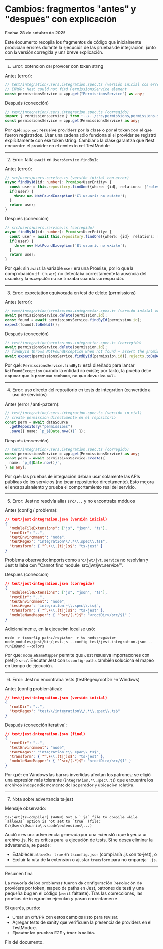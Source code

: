 # Cambios: fragmentos "antes" y "después" con explicación

Fecha: 28 de octubre de 2025

Este documento recopila los fragmentos de código que inicialmente producían errores durante la ejecución de las pruebas de integración, junto con la versión corregida y una breve explicación.

---

1. Error: obtención del provider con token string

Antes (error):

```ts
// test/integration/users.integration.spec.ts (versión inicial con error)
// ERROR: Nest could not find PermissionsService element
const permissionsService = app.get("PermissionsService") as any;
```

Después (corrección):

```ts
// test/integration/users.integration.spec.ts (corregido)
import { PermissionsService } from "../../src/permissions/permissions.service";
const permissionsService = app.get(PermissionsService) as any;
```

Por qué: `app.get` resuelve providers por la clase o por el token con el que fueron registrados. Usar una cadena sólo funciona si el provider se registró explícitamente con ese token string. Cambiar a la clase garantiza que Nest encuentre el provider en el contexto del TestModule.

---

2. Error: falta `await` en `UsersService.findById`

Antes (error):

```ts
// src/users/users.service.ts (versión inicial con error)
async findById(id: number): Promise<UserEntity> {
  const user = this.repository.findOne({where: {id}, relations: ["roles","roles.permissions"], select: ["id", "email", "roles"]});
  if(!user) {
    throw new NotFoundException('El usuario no existe');
  }
  return user;
}
```

Después (corrección):

```ts
// src/users/users.service.ts (corregido)
async findById(id: number): Promise<UserEntity> {
  const user = await this.repository.findOne({where: {id}, relations: ["roles","roles.permissions"], select: ["id", "email", "roles"]});
  if(!user) {
    throw new NotFoundException('El usuario no existe');
  }
  return user;
}
```

Por qué: sin `await` la variable `user` era una Promise, por lo que la comprobación `if (!user)` no detectaba correctamente la ausencia del usuario y la excepción no se lanzaba cuando correspondía.

---

3. Error: expectation equivocada en test de delete (permissions)

Antes (error):

```ts
// test/integration/permissions.integration.spec.ts (versión inicial con error)
await permissionsService.delete(permission.id);
const found = await permissionsService.findById(permission.id);
expect(found).toBeNull();
```

Después (corrección):

```ts
// test/integration/permissions.integration.spec.ts (corregido)
await permissionsService.delete(permission.id);
// findById throws NotFoundException when not found — assert the promise rejects
await expect(permissionsService.findById(permission.id)).rejects.toBeDefined();
```

Por qué: `PermissionsService.findById` está diseñado para lanzar `NotFoundException` cuando la entidad no existe; por tanto, la prueba debe esperar que la promesa rechace, no que devuelva `null`.

---

4. Error: uso directo del repositorio en tests de integration (convertido a uso de servicios)

Antes (error / anti-pattern):

```ts
// test/integration/users.integration.spec.ts (versión inicial)
// create permission directamente en el repositorio
const perm = await dataSource
  .getRepository("permissions")
  .save({ name: `p_${Date.now()}` });
```

Después (corrección):

```ts
// test/integration/users.integration.spec.ts (corregido)
const permissionsService = app.get(PermissionsService) as any;
const perm = await permissionsService.create({
  name: `p_${Date.now()}`,
} as any);
```

Por qué: las pruebas de integración debían usar solamente las APIs públicas de los servicios (no tocar repositorios directamente). Esto mejora el encapsulamiento y prueba el comportamiento real del servicio.

---

5. Error: Jest no resolvía alias `src/...` y no encontraba módulos

Antes (config / problema):

```json
// test/jest-integration.json (versión inicial)
{
  "moduleFileExtensions": ["js", "json", "ts"],
  "rootDir": "..",
  "testEnvironment": "node",
  "testRegex": "integration\\/.*\\.spec\\.ts$",
  "transform": { "^.+\\.(t|j)s$": "ts-jest" }
}
```

Problema observado: imports como `src/jwt/jwt.service` no resolvían y Jest fallaba con "Cannot find module 'src/jwt/jwt.service'".

Después (corrección):

```json
// test/jest-integration.json (corregido)
{
  "moduleFileExtensions": ["js", "json", "ts"],
  "rootDir": "..",
  "testEnvironment": "node",
  "testRegex": "integration.*\\.spec\\.ts$",
  "transform": { "^.+\\.(t|j)s$": "ts-jest" },
  "moduleNameMapper": { "^src/(.*)$": "<rootDir>/src/$1" }
}
```

Adicionalmente, en la ejecución local se usó:

```
node -r tsconfig-paths/register -r ts-node/register node_modules/jest/bin/jest.js --config test/jest-integration.json --runInBand --colors
```

Por qué: `moduleNameMapper` permite que Jest resuelva importaciones con prefijo `src/`. Ejecutar Jest con `tsconfig-paths` también soluciona el mapeo en tiempo de ejecución.

---

6. Error: Jest no encontraba tests (testRegex/rootDir en Windows)

Antes (config problemática):

```json
// test/jest-integration.json (versión inicial)
{
  "rootDir": "..",
  "testRegex": "test\\/integration\\/.*\\.spec\\.ts$"
}
```

Después (corrección iterativa):

```json
// test/jest-integration.json (final)
{
  "rootDir": "..",
  "testEnvironment": "node",
  "testRegex": "integration.*\\.spec\\.ts$",
  "transform": { "^.+\\.(t|j)s$": "ts-jest" },
  "moduleNameMapper": { "^src/(.*)$": "<rootDir>/src/$1" }
}
```

Por qué: en Windows las barras invertidas afectan los patrones; se eligió una expresión más tolerante (`integration.*\.spec\.ts`) que encuentre los archivos independientemente del separador y ubicación relativa.

---

7. Nota sobre advertencia ts-jest

Mensaje observado:

```
ts-jest[ts-compiler] (WARN) Got a `.js` file to compile while `allowJs` option is not set to `true` (file: C:\Users\Usuario\.vscode\extensions\...)
```

Acción: es una advertencia generada por una extensión que inyecta un archivo .js. No es crítica para la ejecución de tests. Si se desea eliminar la advertencia, se puede:

- Establecer `allowJs: true` en `tsconfig.json` (compilaría .js con ts-jest), o
- Excluir la ruta de la extensión o ajustar `transform` para no emparejar `.js`.

---

Resumen final

La mayoría de los problemas fueron de configuración (resolución de providers por token, mapeo de paths en Jest, patrones de test) y una pequeña bug en el código (`await` faltante). Tras las correcciones, las pruebas de integración ejecutan y pasan correctamente.

Si querés, puedo:

- Crear un diff/PR con estos cambios listo para revisar.
- Agregar tests de sanity que verifiquen la presencia de providers en el TestModule.
- Ejecutar las pruebas E2E y traer la salida.

Fin del documento.
